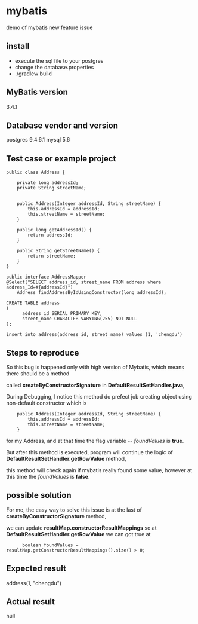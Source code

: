 # mybatis
demo of mybatis new feature issue

## install

* execute the sql file to your postgres 
* change the database.properties
* ./gradlew build

## MyBatis version
3.4.1

## Database vendor and version
postgres 9.4.6.1
mysql 5.6
## Test case or example project
```
public class Address {

    private long addressId;
    private String streetName;


    public Address(Integer addressId, String streetName) {
        this.addressId = addressId;
        this.streetName = streetName;
    }

    public long getAddressId() {
        return addressId;
    }

    public String getStreetName() {
        return streetName;
    }
}
```

```
public interface AddressMapper
@Select("SELECT address_id, street_name FROM address where address_Id=#{addressId}")
    Address findAddressByIdUsingConstructor(long addressId);

```

```
CREATE TABLE address 
(
      address_id SERIAL PRIMARY KEY,
      street_name CHARACTER VARYING(255) NOT NULL
);

insert into address(address_id, street_name) values (1, 'chengdu')
```
## Steps to reproduce

So this bug is happened only with high version of Mybatis, which means there should be a method

called **createByConstructorSignature** in **DefaultResultSetHandler.java**,

During Debugging, I notice this method do prefect job creating object using non-default constructor which is 

```
    public Address(Integer addressId, String streetName) {
        this.addressId = addressId;
        this.streetName = streetName;
    }
```
for my Address, and at that time the flag variable -- *foundValues* is **true**.

But after this method is executed, program will continue the logic of **DefaultResultSetHandler.getRowValue** method,

this method will check again if mybatis really found some value, however at this time the *foundValues* is **false**.

## possible solution

For me, the easy way to solve this issue is at the last of **createByConstructorSignature** method,

we can update **resultMap.constructorResultMappings** so at **DefaultResultSetHandler.getRowValue** we can got true at

```
      boolean foundValues = resultMap.getConstructorResultMappings().size() > 0;
```

## Expected result

address(1, "chengdu")

## Actual result

null
